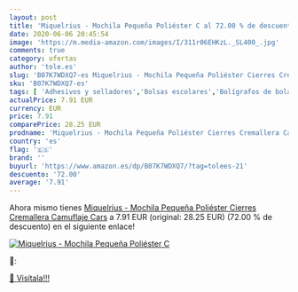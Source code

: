 ```yaml
---
layout: post
title: 'Miquelrius - Mochila Pequeña Poliéster C al 72.00 % de descuento'
date: 2020-06-06 20:45:54
image: 'https://m.media-amazon.com/images/I/311r06EHKzL._SL400_.jpg'
comments: true
category: ofertas
author: 'tole.es'
slug: 'B07K7WDXQ7-es Miquelrius - Mochila Pequeña Poliéster Cierres Cremallera...'
sku: 'B07K7WDXQ7-es'
tags: [ 'Adhesivos y selladores','Bolsas escolares','Bolígrafos de bola','Bolígrafos y recambios','Bolígrafos, lápices y útiles de escritura','Bricolaje y herramientas','Compuestos de modelado para escultura','Costura y manualidades','Equipaje','Escultura','Ferretería','Hogar y cocina','Mochilas, estuches y sets escolares','Oficina y papelería','Pegamentos instantáneos', ]
actualPrice: 7.91 EUR
currency: EUR
price: 7.91
comparePrice: 28.25 EUR
prodname: 'Miquelrius - Mochila Pequeña Poliéster Cierres Cremallera Camuflaje Cars'
country: 'es'
flag: '🇪🇸'
brand: ''
buyurl: 'https://www.amazon.es/dp/B07K7WDXQ7/?tag=tolees-21'
descuento: '72.00'
average: '7.91'
---
```


Ahora mismo tienes [Miquelrius - Mochila Pequeña Poliéster Cierres Cremallera Camuflaje Cars](https://www.amazon.es/dp/B07K7WDXQ7/?tag=tolees-21) a 7.91 EUR (original: 28.25 EUR) (72.00 %  de descuento) en el siguiente enlace!

[![Miquelrius - Mochila Pequeña Poliéster C](https://m.media-amazon.com/images/I/311r06EHKzL._SL400_.jpg)](https://www.amazon.es/dp/B07K7WDXQ7/?tag=tolees-21)

🔎:


[🛒 Visítala!!!](https://www.amazon.es/dp/B07K7WDXQ7/?tag=tolees-21)
